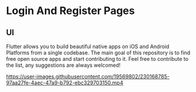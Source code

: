 # Login And Register Pages

## UI

Flutter allows you to build beautiful native apps on iOS and Android Platforms from a single codebase. The main goal of this repository is to find free open source apps and start contributing to it. Feel free to contribute to the list, any suggestions are always welcomed!

https://user-images.githubusercontent.com/19569802/230168785-97aa27fe-4aec-47a9-b792-ebc329703150.mp4

